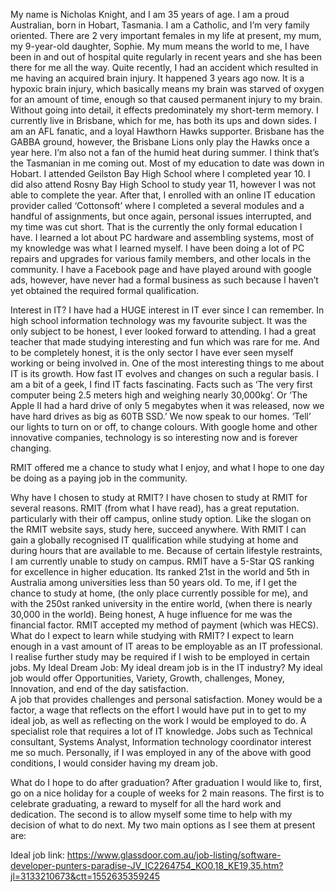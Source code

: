 My name is Nicholas Knight, and I am 35 years of age. I am a proud Australian, born in Hobart, Tasmania. I am a Catholic, and I’m very family oriented.  There are 2 very important females in my life at present, my mum, my 9-year-old daughter, Sophie.  My mum means the world to me, I have been in and out of hospital quite regularly in recent years and she has been there for me all the way.
Quite recently, I had an accident which resulted in me having an acquired brain injury. It happened 3 years ago now. It is a hypoxic brain injury, which basically means my brain was starved of oxygen for an amount of time, enough so that caused permanent injury to my brain.  Without going into detail, it effects predominately my short-term memory.
I currently live in Brisbane, which for me, has both its ups and down sides. I am an AFL fanatic, and a loyal Hawthorn Hawks supporter. Brisbane has the GABBA ground, however, the Brisbane Lions only play the Hawks once a year here. I’m also not a fan of the humid heat during summer. I think that’s the Tasmanian in me coming out. 
Most of my education to date was down in Hobart.  I attended Geilston Bay High School where I completed year 10. I did also attend Rosny Bay High School to study year 11, however I was not able to complete the year.  After that, I enrolled with an online IT education provider called ‘Cottonsoft’ where I completed a several modules and a handful of assignments, but once again, personal issues interrupted, and my time was cut short. That is the currently the only formal education I have. I learned a lot about PC hardware and assembling systems, most of my knowledge was what I learned myself. I have been doing a lot of PC repairs and upgrades for various family members, and other locals in the community. I have a Facebook page and have played around with google ads, however, have never had a formal business as such because I haven’t yet obtained the required formal qualification.


Interest in IT?
I have had a HUGE interest in IT ever since I can remember. In high school information technology was my favourite subject. It was the only subject to be honest, I ever looked forward to attending. 
I had a great teacher that made studying interesting and fun which was rare for me.
And to be completely honest, it is the only sector I have ever seen myself working or being involved in. 
One of the most interesting things to me about IT is its growth. How fast IT evolves and changes on such a regular basis.
I am a bit of a geek, I find IT facts fascinating.
Facts such as ‘The very first computer being 2.5 meters high and weighing nearly 30,000kg’.  Or ‘The Apple II had a hard drive of only 5 megabytes when it was released, now we have hard drives as big as 60TB SSD.’ 
We now speak to our homes. ‘Tell’ our lights to turn on or off, to change colours. With google home and other innovative companies, technology is so interesting now and is forever changing.


RMIT offered me a chance to study what I enjoy, and what I hope to one day be doing as a paying job in the community. 

Why have I chosen to study at RMIT?
I have chosen to study at RMIT for several reasons.
RMIT (from what I have read), has a great reputation. particularly with their off campus, online study option. Like the slogan on the RMIT website says, study here, succeed anywhere. With RMIT I can gain a globally recognised IT qualification while studying at home and during hours that are available to me. Because of certain lifestyle restraints, I am currently unable to study on campus.
RMIT have a 5-Star QS ranking for excellence in higher education. Its ranked 21st in the world and 5th in Australia among universities less than 50 years old.
To me, if I get the chance to study at home, (the only place currently possible for me), and with the 250st ranked university in the entire world, (when there is nearly 30,000 in the world).  Being honest, A huge influence for me was the financial factor. RMIT accepted my method of payment (which was HECS). 
What do I expect to learn while studying with RMIT?
I expect to learn enough in a vast amount of IT areas to be employable as an IT professional. I realise further study may be required if I wish to be employed in certain jobs.
My Ideal Dream Job:
My ideal dream job is in the IT industry?
My ideal job would offer Opportunities, Variety, Growth, challenges, Money, Innovation, and end of the day satisfaction.  
A job that provides challenges and personal satisfaction. Money would be a factor, a wage that reflects on the effort I would have put in to get to my ideal job, as well as reflecting on the work I would be employed to do. A specialist role that requires a lot of IT knowledge.
Jobs such as Technical consultant, Systems Analyst, Information technology coordinator interest me so much. Personally, if I was employed in any of the above with good conditions, I would consider having my dream job. 

What do I hope to do after graduation?
After graduation I would like to, first, go on a nice holiday for a couple of weeks for 2 main reasons. The first is to celebrate graduating, a reward to myself for all the hard work and dedication. The second is to allow myself some time to help with my decision of what to do next. My two main options as I see them at present are: 

Ideal job link:
https://www.glassdoor.com.au/job-listing/software-developer-punters-paradise-JV_IC2264754_KO0,18_KE19,35.htm?jl=3133210673&ctt=1552635359245
